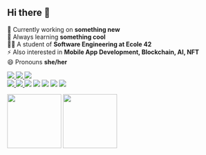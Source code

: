 ## Hi there 👋

🔭 Currently working on **something new** <br>
🌱 Always learning **something cool** <br>
👩‍🎓 A student of **Software Engineering at Ecole 42** <br>
⚡ Also interested in **Mobile App Development, Blockchain, AI, NFT** <br>
😄 Pronouns **she/her** <br> 

<p align="left">
<a href="https://t.me/CarlalFranca"rel="nofollow"><img src="https://img.shields.io/badge/LinkedIn-9897a9?style=for-the-badge&logo=linkedin&logoColor=white"/>
<a href="https://t.me/CarlalFranca"rel="nofollow"><img src="https://img.shields.io/badge/ProtonMail-9897a9?style=for-the-badge&logo=protonmail&logoColor=white"/>
<a href="https://t.me/CarlalFranca"rel="nofollow"><img src="https://img.shields.io/badge/Telegram-9897a9?style=for-the-badge&logo=telegram&logoColor=white%22/%3E"/>
<br>
<img src="https://img.shields.io/badge/C-9897a9?style=for-the-badge&logo=c&logoColor=white"/>
<img src="https://img.shields.io/badge/Java-9897a9?style=for-the-badge&logo=java&logoColor=white"/>
<img src="https://img.shields.io/badge/HTML-9897a9?style=for-the-badge&logo=html5&logoColor=ab3f27"/></a>
<img src="https://img.shields.io/badge/CSS-9897a9?&style=for-the-badge&logo=css3&logoColor=1572b6"/></a>
<img src="https://img.shields.io/badge/Linux-9897a9?style=for-the-badge&logo=linux&logoColor=#fcc624"/></a>
<img src="https://img.shields.io/badge/Shell_Script-9897a9?style=for-the-badge&logo=gnu-bash&logoColor=white"/></a>
<img src="https://img.shields.io/badge/Markdown-9897a9?style=for-the-badge&logo=markdown&logoColor=white"/></a>
</p>
<div>
<img height="125em" src="https://github-readme-stats.vercel.app/api/top-langs/?username=carlarfranca&layout=compact&langs_count=7&theme=graywhite"/>
<img height="125em" src="https://github-readme-stats.vercel.app/api?username=carlarfranca&show_icons=true&theme=graywhite&include_all_commits=true count_private=true"/>
</div>
</span>
